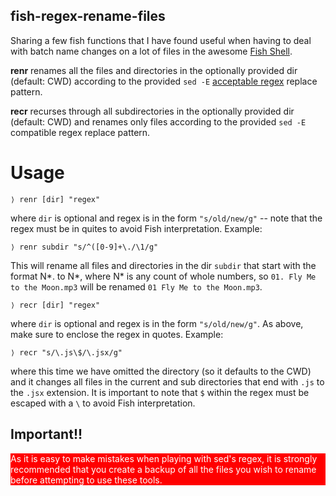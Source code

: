## fish-regex-rename-files

Sharing a few fish functions that I have found useful when having to deal with batch name changes on a lot of files in the awesome [Fish Shell](https://fishshell.com/).

**renr** renames all the files and directories in the optionally provided dir (default: CWD) according to the provided `sed -E` [acceptable regex](https://www.gnu.org/software/sed/manual/html_node/Regular-Expressions.html) replace pattern.

**recr** recurses through all subdirectories in the optionally provided dir (default: CWD) and renames only files according to the provided `sed -E` compatible regex replace pattern. 

# Usage

```fish
⟩ renr [dir] "regex"
```
where `dir` is optional and regex is in the form `"s/old/new/g"` -- note that the regex must be in quites to avoid Fish interpretation. Example:

```fish
⟩ renr subdir "s/^([0-9]+\./\1/g"
```
This will rename all files and directories in the dir `subdir` that start with the format N*. to N*, where N* is any count of whole numbers, so `01. Fly Me to the Moon.mp3` will be renamed `01 Fly Me to the Moon.mp3`.

```fish
⟩ recr [dir] "regex"
```
where `dir` is optional and regex is in the form `"s/old/new/g"`. As above, make sure to enclose the regex in quotes. Example:

```fish
⟩ recr "s/\.js\$/\.jsx/g"
```
where this time we have omitted the directory (so it defaults to the CWD) and it changes all files in the current and sub directories that end with `.js` to the `.jsx` extension. It is important to note that `$` within the regex must be escaped with a `\` to avoid Fish interpretation.

## Important!!

<div style="background-color:red; color: white;">As it is easy to make mistakes when playing with sed's regex, it is strongly recommended that you create a backup of all the files you wish to rename before attempting to use these tools.</div>
